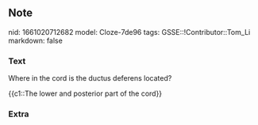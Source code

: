## Note
nid: 1661020712682
model: Cloze-7de96
tags: GSSE::!Contributor::Tom_Li
markdown: false

### Text
Where in the cord is the ductus deferens located?

{{c1::The lower and posterior part of the cord}}

### Extra

